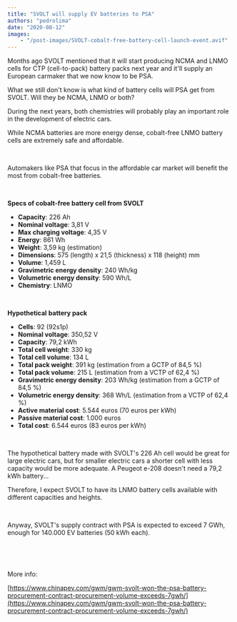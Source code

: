 ```yaml
---
title: "SVOLT will supply EV batteries to PSA"
authors: "pedrolima"
date: "2020-08-12"
images: 
    - "/post-images/SVOLT-cobalt-free-battery-cell-launch-event.avif"
---
```


Months ago SVOLT mentioned that it will start producing NCMA and LNMO cells for CTP (cell-to-pack) battery packs next year and it'll supply an European carmaker that we now know to be PSA.

What we still don't know is what kind of battery cells will PSA get from SVOLT. Will they be NCMA, LNMO or both?

During the next years, both chemistries will probably play an important role in the development of electric cars.

While NCMA batteries are more energy dense, cobalt-free LNMO battery cells are extremely safe and affordable.

 

Automakers like PSA that focus in the affordable car market will benefit the most from cobalt-free batteries.

 

**Specs of cobalt-free battery cell from SVOLT**

- **Capacity**: 226 Ah
- **Nominal voltage**: 3,81 V
- **Max charging voltage**: 4,35 V
- **Energy**: 861 Wh
- **Weight**: 3,59 kg (estimation)
- **Dimensions**: 575 (length) x 21,5 (thickness) x 118 (height) mm
- **Volume**: 1,459 L
- **Gravimetric energy density**: 240 Wh/kg
- **Volumetric energy density**: 590 Wh/L
- **Chemistry**: LNMO

 

**Hypothetical** **battery pack**

- **Cells**: 92 (92s1p)
- **Nominal voltage**: 350,52 V
- **Capacity**: 79,2 kWh
- **Total cell weight**: 330 kg
- **Total cell volume**: 134 L
- **Total pack weight**: 391 kg (estimation from a GCTP of 84,5 %)
- **Total pack volume**: 215 L (estimation from a VCTP of 62,4 %)
- **Gravimetric energy density**: 203 Wh/kg (estimation from a GCTP of 84,5 %)
- **Volumetric energy density**: 368 Wh/L (estimation from a VCTP of 62,4 %)
- **Active material cost**: 5.544 euros (70 euros per kWh)
- **Passive material cost**: 1.000 euros
- **Total cost**: 6.544 euros (83 euros per kWh)

 

The hypothetical battery made with SVOLT's 226 Ah cell would be great for large electric cars, but for smaller electric cars a shorter cell with less capacity would be more adequate. A Peugeot e-208 doesn't need a 79,2 kWh battery...

Therefore, I expect SVOLT to have its LNMO battery cells available with different capacities and heights.

 

Anyway, SVOLT's supply contract with PSA is expected to exceed 7 GWh, enough for 140.000 EV batteries (50 kWh each).

 

 

More info:

[https://www.chinapev.com/gwm/gwm-svolt-won-the-psa-battery-procurement-contract-procurement-volume-exceeds-7gwh/](https://www.chinapev.com/gwm/gwm-svolt-won-the-psa-battery-procurement-contract-procurement-volume-exceeds-7gwh/)
